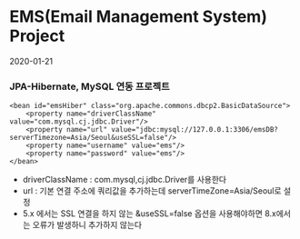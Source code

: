 # EMS(Email Management System) Project
2020-01-21

### JPA-Hibernate, MySQL 연동 프로젝트

	<bean id="emsHiber" class="org.apache.commons.dbcp2.BasicDataSource">
		<property name="driverClassName" value="com.mysql.cj.jdbc.Driver"/>
		<property name="url" value="jdbc:mysql://127.0.0.1:3306/emsDB?serverTimezone=Asia/Seoul&useSSL=false"/>
		<property name="username" value="ems"/>
		<property name="password" value="ems"/>
	</bean>
	
* driverClassName : com.mysql,cj.jdbc.Driver를 사용한다
* url : 기본 연결 주소에 쿼리값을 추가하는데 serverTimeZone=Asia/Seoul로 설정
* 5.x 에서는 SSL 연결을 하지 않는 &useSSL=false 옵션을 사용해야하면 8.x에서는 오류가 발생하니 추가하지 않는다